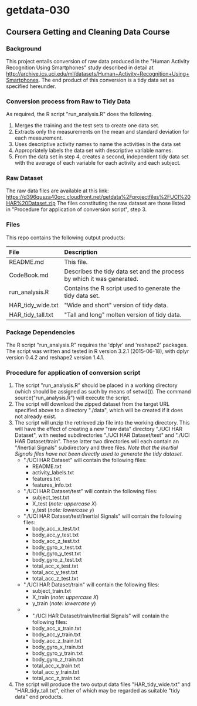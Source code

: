 # getdata-030
## Coursera Getting and Cleaning Data Course

### Background
This project entails conversion of raw data produced in the "Human Activity Recognition Using Smartphones" study described in detail at http://archive.ics.uci.edu/ml/datasets/Human+Activity+Recognition+Using+Smartphones. The end product of this conversion is a tidy data set as specified hereunder.

### Conversion process from Raw to Tidy Data
As required, the R script "run_analysis.R" does the following. 

   1. Merges the training and the test sets to create one data set.
   2. Extracts only the measurements on the mean and standard deviation for each measurement. 
   3. Uses descriptive activity names to name the activities in the data set
   4. Appropriately labels the data set with descriptive variable names. 
   5. From the data set in step 4, creates a second, independent tidy data set with the average of each variable for each activity and each subject.

### Raw Dataset
The raw data files are available at this link:
https://d396qusza40orc.cloudfront.net/getdata%2Fprojectfiles%2FUCI%20HAR%20Dataset.zip
The files constituting the raw dataset are those listed in "Procedure for application of conversion script", step 3.

### Files
This repo contains the following output products:

| File              | Description                                                             |
| :---------------- | :---------------------------------------------------------------------- |
| README.md         | This file.                                                              |
| CodeBook.md       | Describes the tidy data set and the process by which it was generated.  |
| run_analysis.R    | Contains the R script used to generate the tidy data set.               |
| HAR_tidy_wide.txt | "Wide and short" version of tidy data.                                  |
| HAR_tidy_tall.txt | "Tall and long" molten version of tidy data.                            |

### Package Dependencies
The R script "run_analysis.R" requires the 'dplyr' and 'reshape2' packages.
The script was written and tested in R version 3.2.1 (2015-06-18), with dplyr version 0.4.2 and reshape2 version 1.4.1.

### Procedure for application of conversion script

1. The script "run_analysis.R" should be placed in a working directory (which should be assigned as such by means of setwd()). The command source("run_analysis.R") will execute the script.
2. The script will download the zipped dataset from the target URL specified above to a directory "./data", which will be created if it does not already exist.
3. The script will unzip the retrieved zip file into the working directory. This will have the effect of creating a new "raw data" directory "./UCI HAR Dataset", with nested subdirectories "./UCI HAR Dataset/test" and "./UCI HAR Dataset/train". These latter two directories will each contain an "/Inertial Signals" subdirectory and three files. *Note that the Inertial Signals files have not been directly used to generate the tidy dataset.*
   - "./UCI HAR Dataset" will contain the following files:
      * README.txt
      * activity_labels.txt
      * features.txt
      * features_info.txt
   - "./UCI HAR Dataset/test" will contain the following files:
      * subject_test.txt
      * X_test (*note: uppercase X*)
      * y_test (*note: lowercase y*)
   - "./UCI HAR Dataset/test/Inertial Signals" will contain the following files:
      * body_acc_x_test.txt
      * body_acc_y_test.txt
      * body_acc_z_test.txt
      * body_gyro_x_test.txt
      * body_gyro_y_test.txt
      * body_gyro_z_test.txt
      * total_acc_x_test.txt
      * total_acc_y_test.txt
      * total_acc_z_test.txt
   - "./UCI HAR Dataset/train" will contain the following files:
      * subject_train.txt
      * X_train (*note: uppercase X*)
      * y_train  (*note: lowercase y*)
   - - "./UCI HAR Dataset/train/Inertial Signals" will contain the following files:
      * body_acc_x_train.txt
      * body_acc_y_train.txt
      * body_acc_z_train.txt
      * body_gyro_x_train.txt
      * body_gyro_y_train.txt
      * body_gyro_z_train.txt
      * total_acc_x_train.txt
      * total_acc_y_train.txt
      * total_acc_z_train.txt
4. The script will produce the two output data files "HAR_tidy_wide.txt" and "HAR_tidy_tall.txt", either of which may be regarded as suitable "tidy data" end products.
